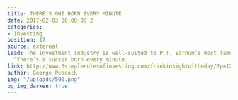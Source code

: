 ```yaml
---
title: THERE’S ONE BORN EVERY MINUTE
date: 2017-02-03 00:00:00 Z
categories:
- Investing
position: 17
source: external
lead: The investment industry is well-suited to P.T. Barnum’s most famous utterance,
  “There’s a sucker born every minute.
link: http://www.3simplerulesofinvesting.com/frankinsightoftheday/?p=1297
author: George Peacock
img: "/uploads/500.png"
bg_img_darken: true
---
```


